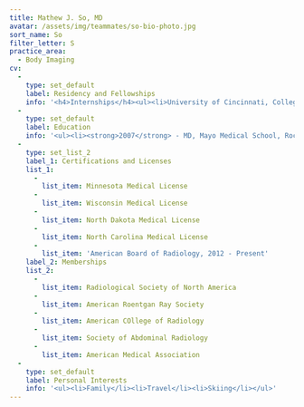 ```yaml
---
title: Mathew J. So, MD
avatar: /assets/img/teammates/so-bio-photo.jpg
sort_name: So
filter_letter: S
practice_area:
  - Body Imaging
cv:
  - 
    type: set_default
    label: Residency and Fellowships
    info: '<h4>Internships</h4><ul><li>University of Cincinnati, College of Medicine, Cincinnati, OH, 2007-2008</li></ul><h4>Residencies</h4><ul><li>Wake Forest University, School of Medicine, Winston-Salem, NC, 2008-2012</li></ul><h4>Fellowships</h4><ul><li>Mayo Graduate, School of Medicine, Rochester, MN, 2012-2013</li></ul>'
  - 
    type: set_default
    label: Education
    info: '<ul><li><strong>2007</strong> - MD, Mayo Medical School, Rochester, MN</li><li><strong>2003</strong> - BA, Swathmore College, Swarthmore, PA</li></ul>'
  - 
    type: set_list_2
    label_1: Certifications and Licenses
    list_1:
      - 
        list_item: Minnesota Medical License
      - 
        list_item: Wisconsin Medical License
      - 
        list_item: North Dakota Medical License
      - 
        list_item: North Carolina Medical License
      - 
        list_item: 'American Board of Radiology, 2012 - Present'
    label_2: Memberships
    list_2:
      - 
        list_item: Radiological Society of North America
      - 
        list_item: American Roentgan Ray Society
      - 
        list_item: American COllege of Radiology
      - 
        list_item: Society of Abdominal Radiology
      - 
        list_item: American Medical Association
  - 
    type: set_default
    label: Personal Interests
    info: '<ul><li>Family</li><li>Travel</li><li>Skiing</li></ul>'
---
```

